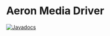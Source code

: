 Aeron Media Driver
===

[![Javadocs](http://www.javadoc.io/badge/io.aeron/aeron-driver.svg)](http://www.javadoc.io/doc/io.aeron/aeron-driver)
